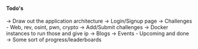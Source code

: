 #### Todo's

-> Draw out the application architecture
-> Login/Signup page
-> Challenges - Web, rev, osint, pwn, crypto
-> Add/Submit challenges
-> Docker instances to run those and give ip
-> Blogs
-> Events - Upcoming and done
-> Some sort of progress/leaderboards
